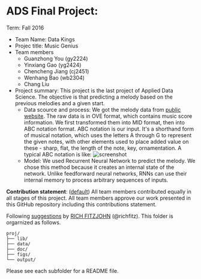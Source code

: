 # ADS Final Project: 

Term: Fall 2016

+ Team Name: Data Kings
+ Projec title: Music Genius
+ Team members
	+ Guanzhong You (gy2224)
	+ Yinxiang Gao (yg2424)
	+ Chencheng Jiang (cj2451)
	+ Wenhang Bao (wb2304)
	+ Chang Liu
+ Project summary: This project is the last project of Applied Data Science. The objective is that predicting a melody based on the previous melodies and a given start. 
	+ Data scource and process: We got the melody data from [public website](http://www.popiano.org/big5/piano/). The raw data is in OVE format, which contains music score information. We first transformed them into MID format, then into ABC notation format. 
	ABC notation is our input. It's a shorthand form of musical notation, which uses the letters A through G to represent the given notes, with other elements used to place added value on these - sharp, flat, the length of the note, key, ornamentation. A typical ABC notation is like: 
	![screenshot](https://github.com/TZstatsADS/Fall2016-proj5-proj5-grp1/blob/master/figs/ABC%20example.png)
	+ Model: We used Recurrent Neural Network to predict the melody. We chose this method because it creates an internal state of the network. Unlike feedforward neural networks, RNNs can use their internal memory to process arbitrary sequences of inputs. 
	
**Contribution statement**: ([default](doc/a_note_on_contributions.md)) All team members contributed equally in all stages of this project. All team members approve our work presented in this GitHub repository including this contributions statement. 

Following [suggestions](http://nicercode.github.io/blog/2013-04-05-projects/) by [RICH FITZJOHN](http://nicercode.github.io/about/#Team) (@richfitz). This folder is orgarnized as follows.

```
proj/
├── lib/
├── data/
├── doc/
├── figs/
└── output/
```

Please see each subfolder for a README file.
